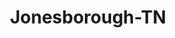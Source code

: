 ---
title: Jonesborough-TN
slug: jonesborough-tn
f_state:
- cms/state/tennessee.md
f_locations:
- cms/payday-loan/e-z-money-16298.md
- cms/payday-loan/fast-cash-17616.md
- cms/payday-loan/quick-cash-inc-25138.md
- cms/payday-loan/quick-cash-inc-25149.md
- cms/payday-loan/south-eastern-lending-26562.md
- cms/payday-loan/th-e-cash-company-of-jonesborou-27279.md
updated-on: '2024-05-30T13:41:28.615Z'
created-on: '2024-05-30T13:41:28.615Z'
published-on: '2024-05-30T13:54:32.469Z'
f_city: Jonesborough
layout: '[city].html'
tags: city
---